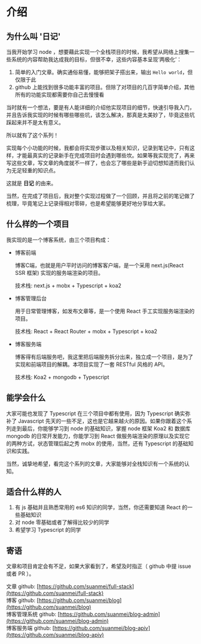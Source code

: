 # 介绍

## 为什么叫 '日记'

当我开始学习 node ，想要藉此实现一个全栈项目的时候，我希望从网络上搜集一些系统的内容帮助我达成我的目标，但很不幸，这些内容基本呈现‘两极化’：

1. 简单的入门文章。确实通俗易懂，能够把架子搭出来，输出 `Hello world`，但仅限于此
2. github 上能找到很多功能丰富的项目。但除了对项目的几百字简单介绍，其他所有的功能实现都需要你自己去慢慢看

当时就有一个想法，要是有人能详细的介绍他实现项目的细节，快速引导我入门，并且告诉我实现的时候有哪些哪些坑，该怎么解决，那真是太美妙了，毕竟这些坑踩起来并不是太有意义。

所以就有了这个系列！

实现每个小功能的时候，我都会将实现步骤以及相关知识，记录到笔记中，只有这样，才能最真实的记录新手在完成项目时会遇到哪些坎。如果等我实现完了，再来写这些文章，写文章的角度就不一样了，也会忘了哪些是新手迫切想知道而我们认为无足轻重的知识点。

这就是 **日记** 的由来。

当然，在完成了项目后，我对整个实现过程做了一个回顾，并且将之前的笔记做了梳理，毕竟笔记上记录得相对零碎，也是希望能够更好地分享给大家。

## 什么样的一个项目

我实现的是一个博客系统，由三个项目构成：

* 博客前端

  博客C端，也就是用户平时访问的博客客户端，是一个采用 next.js\(React SSR 框架\) 实现的服务端渲染的项目。

  技术栈: next.js + mobx + Typescript + koa2

* 博客管理后台

  用于日常管理博客，如发布文章等，是一个使用 React 手工实现服务端渲染的项目。

  技术栈: React + React Router + mobx + Typescript + koa2

* 博客服务端

  博客得有后端服务吧，我这里把后端服务拆分出来，独立成一个项目，是为了实现和前端项目的解耦。本项目实现了一套 RESTful 风格的 API。

  技术栈: Koa2 + mongodb + Typescript

## 能学会什么

大家可能也发现了 Typescript 在三个项目中都有使用，因为 Typescript 确实弥补了 Javascript 先天的一些不足，这也是它越来越火的原因。如果你跟着这个系列走到最后，你能够学习到 node 的基础知识，掌握 node 框架 Koa2 和 数据库 mongodb 的日常开发能力，你能学习到 React 做服务端渲染的原理以及实现它的两种方试，状态管理后起之秀 mobx 的使用，当然，还有 Typescript 的基础知识和实践。

当然，诚挚地希望，看完这个系列的文章，大家能够对全栈知识有一个系统的认知。

## 适合什么样的人

1. 有 js 基础并且熟悉常用的 es6 知识的同学，当然，你还需要知道 React 的一些基础知识
2. 对 node 零基础或者了解得比较少的同学
3. 希望学习 Typescript 的同学

## 寄语

文章和项目肯定会有不足，如果大家看到了，希望及时指正（ github 中提 issue 或者 PR ）。

文章 github: [https://github.com/suanmei/full-stack](https://github.com/suanmei/full-stack)  
博客 github: [https://github.com/suanmei/blog](https://github.com/suanmei/blog)  
博客管理系统 github: [https://github.com/suanmei/blog-admin](https://github.com/suanmei/blog-admin)  
博客服务端 github: [https://github.com/suanmei/blog-apiv](https://github.com/suanmei/blog-apiv)
